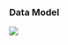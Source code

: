 ### Data Model

![](http://www.plantuml.com/plantuml/proxy?cache=no&src=https://raw.githubusercontent.com/oleksandrblazhko/ai-215-korchakovskij/blob/with-laboratory-work-7/2-SoftwareDesign/2.7-PlantUML/DataModel.puml)
